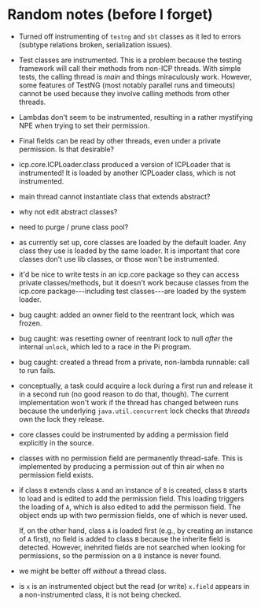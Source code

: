 # Random notes (before I forget)

- Turned off instrumenting of `testng` and `sbt` classes as it led to errors (subtype relations broken, serialization issues).

- Test classes are instrumented.  This is a problem because the testing framework will call their methods from non-ICP threads.  With simple tests, the calling thread is _main_ and things miraculously work.  However, some features of TestNG (most notably parallel runs and timeouts) cannot be used because they involve calling methods from other threads.

- Lambdas don't seem to be instrumented, resulting in a rather mystifying NPE when trying to set their permission.

- Final fields can be read by other threads, even under a private permission.  Is that desirable?

- icp.core.ICPLoader.class produced a version of ICPLoader that is instrumented!  It is loaded by another ICPLoader class, which is not instrumented.

- main thread cannot instantiate class that extends abstract?

- why not edit abstract classes?

- need to purge / prune class pool?

- as currently set up, core classes are loaded by the default loader.  Any class they use is loaded by the same loader.  It is important that core classes don't use lib classes, or those won't be instrumented.

- it'd be nice to write tests in an icp.core package so they can access private classes/methods, but it doesn't work because classes from the icp.core package---including test classes---are loaded by the system loader.

- bug caught: added an owner field to the reentrant lock, which was frozen.

- bug caught: was resetting owner of reentrant lock to null *after* the internal `unlock`, which led to a race in the Pi program.

- bug caught: created a thread from a private, non-lambda runnable: call to run fails.

- conceptually, a task could acquire a lock during a first run and release it in a second run (no good reason to do that, though).  The current implementation won't work if the thread has changed between runs because the underlying `java.util.concurrent` lock checks that *threads* own the lock they release.

- core classes could be instrumented by adding a permission field explicitly in the source.

- classes with no permission field are permanently thread-safe.  This is implemented by producing a permission out of thin air when no permission field exists.

- if class `B` extends class `A` and an instance of `B` is created, class `B` starts to load and is edited to add the permission field.  This loading triggers the loading of `A`, which is also edited to add the permisson field.  The object ends up with two permission fields, one of which is never used.

    If, on the other hand, class `A` is loaded first (e.g., by creating an instance of `A` first), no field is added to class `B` because the inherite field is detected.  However, inehrited fields are not searched when looking for permissions, so the permission on a `B` instance is never found.

- we might be better off *without* a thread class.

- is `x` is an instrumented object but the read (or write) `x.field` appears in a non-instrumented class, it is not being checked.
